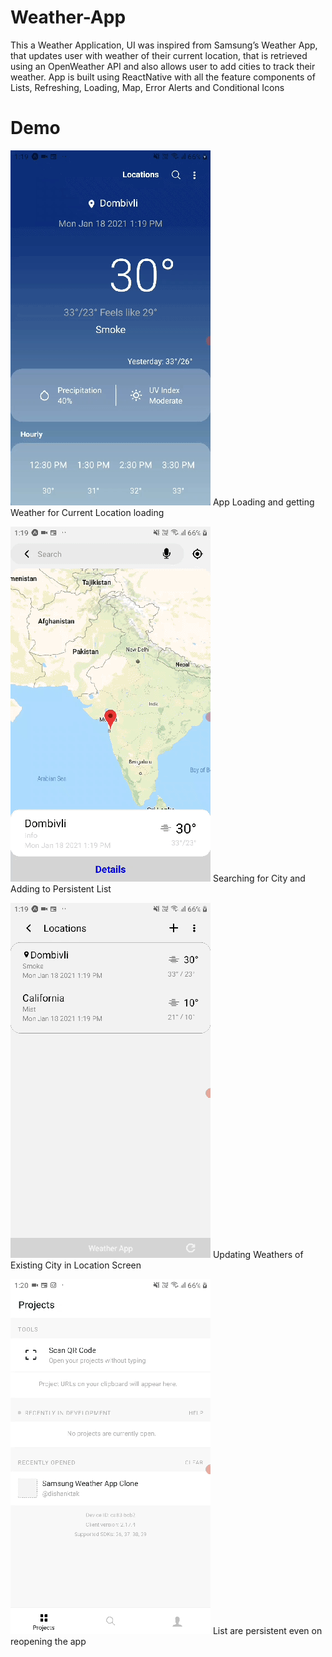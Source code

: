 # Weather-App
This a Weather Application, UI was inspired from Samsung’s Weather App, that updates user with weather of their current location, that is retrieved using an OpenWeather API and also allows user to add cities to track their weather. App is built using ReactNative with all the feature components of Lists, Refreshing, Loading, Map, Error Alerts and Conditional Icons

# Demo
![App Loading and getting Weather for Current Location loading](demo/1.gif)
App Loading and getting Weather for Current Location loading

![Searching for City and Adding to Persistent List](demo/2.gif)
Searching for City and Adding to Persistent List

![Updating Weathers of Existing City in Location Screen](demo/3.gif)
Updating Weathers of Existing City in Location Screen

![List are persistent even on reopening the app](demo/4.gif)
List are persistent even on reopening the app
